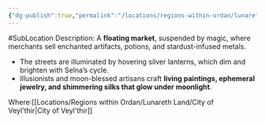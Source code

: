 ```yaml
---
{"dg-publish":true,"permalink":"/locations/regions-within-ordan/lunareth-land/the-luminous-bazaar/"}
---
```


#SubLocation
Description:
A **floating market**, suspended by magic, where merchants sell enchanted artifacts, potions, and stardust-infused metals.
- The streets are illuminated by hovering silver lanterns, which dim and brighten with Selna’s cycle.
- Illusionists and moon-blessed artisans craft **living paintings, ephemeral jewelry, and shimmering silks that glow under moonlight**.

Where:[[Locations/Regions within Ordan/Lunareth Land/City of Veyl'thir\|City of Veyl'thir]]